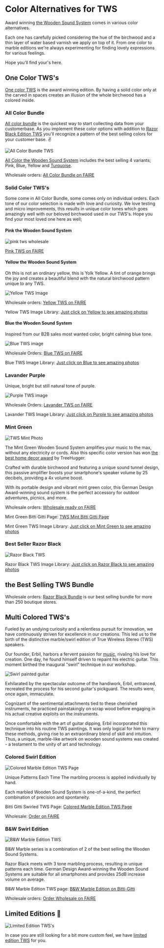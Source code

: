 # Color Alternatives for TWS

Award winning [the Wooden Sound System](/tws) comes in various color alternatives. 

Each one has carefully picked considering the hue of the birchwood and a thin layer of water based varnish we apply on top of it. From one color to marble editions we're always experimenting for finding lovely expressions for various feelings. 

Hope you'll find your's here.

## One Color TWS's

[One color TWS](https://www.bitti-gitti.com/wholesale/sound-system) is the award winning edition. By having a solid color only at the carved in spaces creates an illusion of the whole birchwood has a colored inside. 



### All Color Bundle

[All color bundle](https://www.faire.com/product/p_8bd5bw5y6r) is the quickest way to start collecting data from your customerbase. As you implement these color options with addition to [Razor Black Edition TWS](https://www.faire.com/product/p_f2rou2pcru) you'll recognize a pattern of the best selling colors for your customer base. ✌️ 

![All Color Bundle TWS](https://uploads-ssl.webflow.com/577fb500e970a606264913c7/61c0a70ce5680dbc9e4491d9_Colorfulk.jpg)

[All Color the Wooden Sound System](https://www.bitti-gitti.com/wholesale/the-wooden-sound-system) includes the best selling 4 variants; Pink, Blue, Yellow and [Turquoise](https://www.faire.com/product/p_2yg7itc3). 

Wholesale orders: [All Color Bundle on FAIRE](https://www.faire.com/product/p_8bd5bw5y6r)

### Solid Color TWS's

Some come in All Color Bundle, some comes only on individual orders. Each tone of our color selection is made with love and curiosity. We love testing and micro improvements, this results in unique color tones which goes amazingly well with our beloved birchwood used in our TWS's. Hope you find your most loved one here as well;

#### Pink the Wooden Sound System

![pink tws wholesale](https://uploads-ssl.webflow.com/577fb500e970a606264913c7/61c0c8b4f854d87cd4e7ab5a_Pink-Pattern.jpg)

[Pink TWS on FAIRE](https://faire.com/product/p_driwpxq5)

#### Yellow the Wooden Sound System

Oh this is not an ordinary yellow, this is Yolk Yellow. A tint of orange brings the joy and creates a beautiful blend with the natural birchwood pattern unique to any TWS. 

![Yellow TWS Image](https://cdn.faire.com/fastly/14208b4708b483238fb05b87eab296bb4957954e768428235c82b6fc79cf5d23.jpeg?bg-color=FFFFFF&dpr=1&fit=crop&format=jpg&height=730&width=730)

Wholesale orders:
[Yellow TWS on FAIRE](https://faire.com/product/p_861imnbw)

Yellow TWS Image Library:
[Just click on Yellow to see amazing photos](https://tws-images.bitti-gitti.com/)

#### Blue the Wooden Sound System

Inspired from our B2B sales most wanted color, bright calming blue tone.

![Blue TWS image](https://cdn.faire.com/res/hszgttpjt/image/upload/0b6f52bc95dcc2fc9df7c577f92c0342b718d065081accf08f545069e0d99404/1537198346.jpg?bg-color=FFFFFF&dpr=1&fit=crop&format=jpg&height=350&width=350)

Wholesale Orders:
[Blue TWS on FAIRE](https://www.faire.com/product/p_1l4bni8i)

Blue TWS Image Library:
[Just click on Blue to see amazing photos](https://tws-images.bitti-gitti.com/)

### Lavander Purple

Unique, bright but still natural tone of purple.

![Purple TWS image](https://cdn.faire.com/res/hszgttpjt/image/upload/74ff76ed41cea4a4785e68650555f58e25484952428c5697a23bbfe96df7751e/1537198411.jpg?bg-color=FFFFFF&dpr=1&fit=crop&format=jpg&height=350&width=350)

Wholesale Orders:
[Lavander TWS on FAIRE](https://www.faire.com/product/p_17gdn74q)

Lavander TWS Image Library:
[Just click on Purple to see amazing photos](https://tws-images.bitti-gitti.com/)

### Mint Green

![TWS Mint Photo](https://cdn.faire.com/fastly/6135272385958f696a1fa4321b545a4affaf03cb96f804c582d3319d97950585.jpeg?bg-color=FFFFFF&dpr=1&fit=crop&format=jpg&height=730&width=730)

The Mint Green Wooden Sound System amplifies your music to the max, without any electricity or cords. Also this specific color version has won [the best home decor award](https://www.bitti-gitti.com/news/best-of-green-awards-2021) by TreeHugger.

Crafted with durable birchwood and featuring a unique sound tunnel design, this passive amplifier boosts your smartphone's speaker volume by 25 decibels, providing a 4x volume boost.

With its portable design and vibrant mint green color, this German Design Award-winning sound system is the perfect accessory for outdoor adventures, picnics, and more.

Wholesale orders: [Wholesale ready on FAIRE](https://faire.com/product/p_hjrhq3zcj6)

Mint Green Bitti Gitti Page: [TWS Mint Bitti Gitti Page](https://www.bitti-gitti.com/wholesale-product/tws-mint)

Mint Green TWS Image Library: [Just click on Mint Green to see amazing photos](https://tws-images.bitti-gitti.com/)


### Best Seller Razor Black

![Razor Black TWS](https://uploads-ssl.webflow.com/577fb500e970a606264913c7/605ca16bb2ba799cd46fe024_try2.png)

Razor Black TWS Image Library: [Just click on Razor Black to see amazing photos](https://tws-images.bitti-gitti.com/)

## the Best Selling TWS Bundle

Wholesale orders: [Razor Black Bundle](https://faire.com/product/p_f2rou2pcru) is our best selling bundle for more than 250 boutique stores. 

## Multi Colored TWS's

Fueled by an undying curiosity and a relentless pursuit for innovation, we have continuously striven for excellence in our creations. This led us to the birth of the distinctive marble/swirl edition of True Wireless Stereo (TWS) speakers.

Our founder, Erbil, harbors a fervent passion for [music](/music), rivaling his love for creation. One day, he found himself driven to repaint his electric guitar. This moment birthed the inaugural "swirl" technique in our workshop.

![Swirl painted guitar](https://uploads-ssl.webflow.com/577fb500e970a606264913c7/5f1a9b1be780fabd6a965824_Swirl-84-768.jpg)

Exhilarated by the spectacular outcome of the handiwork, Erbil, entranced, recreated the process for his second guitar's pickguard. The results were, once again, immaculate.

Cognizant of the sentimental attachments tied to these cherished instruments, he practiced painstakingly on scrap wood before engaging in his actual creative exploits on the instruments.

Once comfortable with the art of guitar dipping, Erbil incorporated this technique into his routine TWS paintings. It was only logical for him to marry these methods, giving rise to an extraordinary blend of skill and intuition. Thus, a unique, marble-like artwork on wooden sound systems was created - a testament to the unity of art and technology.


### Colored Swirl Edition
![Colored Marble Edition TWS Page](https://uploads-ssl.webflow.com/577fb500e970a606264913c7/5f1ae13f5b92b0f894a8d5ee_SwirlSet-Cover.jpg)

Unique Patterns Each Time
The marbling process is applied individually by hand.

Each marbled Wooden Sound System is one-of-a-kind, the perfect combination of precision and spontaneity.

Bitti Gitti Swirled TWS Page: [Colored Marble Edition TWS Page](https://www.bitti-gitti.com/marbled-sound-system-bundle)

Wholesale: [Order on FAIRE](https://www.faire.com/product/p_5gxyghqhi0)


### B&W Swirl Edition
![B&W Marble Edition TWS](https://cdn.faire.com/fastly/3dec02d2e37c0a939d94476cf97ce2dfa4c6dc0bbfea33cee778df6bb6529dd2.jpeg?dpr=1&format=jpg&height=718.16&width=718.16)

B&W Marble series is a combination of 2 of the best selling the Wooden Sound Systems.

Razor Black meets with 3 tone marbling process, resulting in unique patterns each time. German Design Award-winning the Wooden Sound Systems are suitable for all smartphones and provides 25dB increase volume on average.

B&W Marble Edition TWS page: [B&W Marble Edition on Bitti-Gitti](https://www.bitti-gitti.com/wholesale/black-marbled-sound-system)

Wholesale orders: [Order Wholesale on FAIRE](https://www.faire.com/product/p_2vuk0nno5y)

## Limited Editions 💎

![Limited Edition TWS's](https://uploads-ssl.webflow.com/6202ac1b2e651ed862489cc3/6481cafb4bed24071490f302_DSCF0685.jpg)

In case you are still looking for a bit more custom feel, we have [limited edition TWS](/tws-limited) for you.


